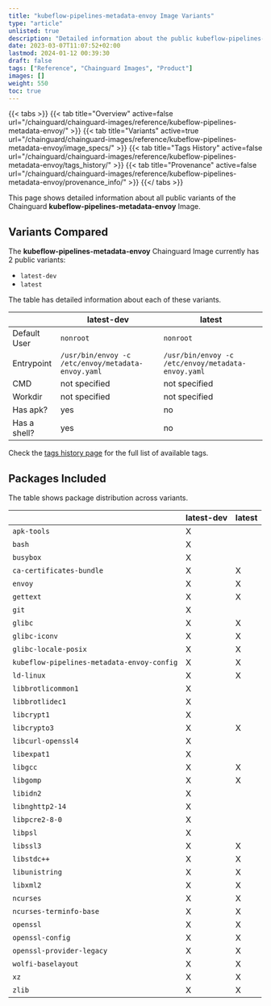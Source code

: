 ```yaml
---
title: "kubeflow-pipelines-metadata-envoy Image Variants"
type: "article"
unlisted: true
description: "Detailed information about the public kubeflow-pipelines-metadata-envoy Chainguard Image variants"
date: 2023-03-07T11:07:52+02:00
lastmod: 2024-01-12 00:39:30
draft: false
tags: ["Reference", "Chainguard Images", "Product"]
images: []
weight: 550
toc: true
---
```


{{< tabs >}}
{{< tab title="Overview" active=false url="/chainguard/chainguard-images/reference/kubeflow-pipelines-metadata-envoy/" >}}
{{< tab title="Variants" active=true url="/chainguard/chainguard-images/reference/kubeflow-pipelines-metadata-envoy/image_specs/" >}}
{{< tab title="Tags History" active=false url="/chainguard/chainguard-images/reference/kubeflow-pipelines-metadata-envoy/tags_history/" >}}
{{< tab title="Provenance" active=false url="/chainguard/chainguard-images/reference/kubeflow-pipelines-metadata-envoy/provenance_info/" >}}
{{</ tabs >}}

This page shows detailed information about all public variants of the Chainguard **kubeflow-pipelines-metadata-envoy** Image.

## Variants Compared
The **kubeflow-pipelines-metadata-envoy** Chainguard Image currently has 2 public variants: 

- `latest-dev`
- `latest`

The table has detailed information about each of these variants.

|              | latest-dev                                         | latest                                             |
|--------------|----------------------------------------------------|----------------------------------------------------|
| Default User | `nonroot`                                          | `nonroot`                                          |
| Entrypoint   | `/usr/bin/envoy -c /etc/envoy/metadata-envoy.yaml` | `/usr/bin/envoy -c /etc/envoy/metadata-envoy.yaml` |
| CMD          | not specified                                      | not specified                                      |
| Workdir      | not specified                                      | not specified                                      |
| Has apk?     | yes                                                | no                                                 |
| Has a shell? | yes                                                | no                                                 |

Check the [tags history page](/chainguard/chainguard-images/reference/kubeflow-pipelines-metadata-envoy/tags_history/) for the full list of available tags.

## Packages Included
The table shows package distribution across variants.

|                                            | latest-dev | latest |
|--------------------------------------------|------------|--------|
| `apk-tools`                                | X          |        |
| `bash`                                     | X          |        |
| `busybox`                                  | X          |        |
| `ca-certificates-bundle`                   | X          | X      |
| `envoy`                                    | X          | X      |
| `gettext`                                  | X          | X      |
| `git`                                      | X          |        |
| `glibc`                                    | X          | X      |
| `glibc-iconv`                              | X          | X      |
| `glibc-locale-posix`                       | X          | X      |
| `kubeflow-pipelines-metadata-envoy-config` | X          | X      |
| `ld-linux`                                 | X          | X      |
| `libbrotlicommon1`                         | X          |        |
| `libbrotlidec1`                            | X          |        |
| `libcrypt1`                                | X          |        |
| `libcrypto3`                               | X          | X      |
| `libcurl-openssl4`                         | X          |        |
| `libexpat1`                                | X          |        |
| `libgcc`                                   | X          | X      |
| `libgomp`                                  | X          | X      |
| `libidn2`                                  | X          |        |
| `libnghttp2-14`                            | X          |        |
| `libpcre2-8-0`                             | X          |        |
| `libpsl`                                   | X          |        |
| `libssl3`                                  | X          | X      |
| `libstdc++`                                | X          | X      |
| `libunistring`                             | X          | X      |
| `libxml2`                                  | X          | X      |
| `ncurses`                                  | X          | X      |
| `ncurses-terminfo-base`                    | X          | X      |
| `openssl`                                  | X          | X      |
| `openssl-config`                           | X          | X      |
| `openssl-provider-legacy`                  | X          | X      |
| `wolfi-baselayout`                         | X          | X      |
| `xz`                                       | X          | X      |
| `zlib`                                     | X          | X      |

